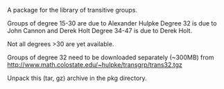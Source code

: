 A package for the library of transitive groups.

Groups of degree 15-30 are due to Alexander Hulpke
Degree 32 is due to John Cannon and Derek Holt
Degree 34-47 is due to Derek Holt.

Not all degrees >30 are yet available.

Groups of degree 32 need to be downloaded separately (~300MB) from
http://www.math.colostate.edu/~hulpke/transgrp/trans32.tgz

Unpack this (tar, gz) archive in the pkg directory.
